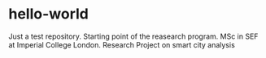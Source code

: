 # hello-world
Just a test repository.
Starting point of the reasearch program.
MSc in SEF at Imperial College London.
Research Project on smart city analysis
